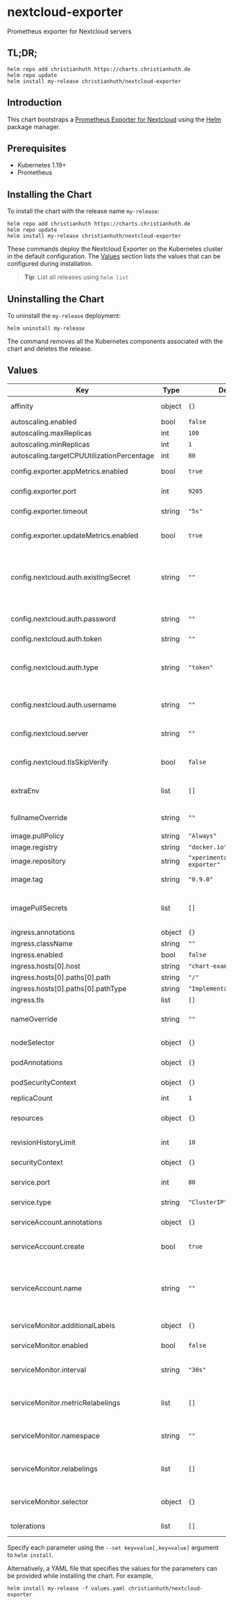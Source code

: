 # nextcloud-exporter

Prometheus exporter for Nextcloud servers

## TL;DR;

```console
helm repo add christianhuth https://charts.christianhuth.de
helm repo update
helm install my-release christianhuth/nextcloud-exporter
```

## Introduction

This chart bootstraps a [Prometheus Exporter for Nextcloud](https://github.com/xperimental/nextcloud-exporter) using the [Helm](https://helm.sh) package manager.

## Prerequisites

- Kubernetes 1.19+
- Prometheus

## Installing the Chart

To install the chart with the release name `my-release`:

```console
helm repo add christianhuth https://charts.christianhuth.de
helm repo update
helm install my-release christianhuth/nextcloud-exporter
```

These commands deploy the Nextcloud Exporter on the Kubernetes cluster in the default configuration. The [Values](#values) section lists the values that can be configured during installation.

> **Tip**: List all releases using `helm list`

## Uninstalling the Chart

To uninstall the `my-release` deployment:

```console
helm uninstall my-release
```

The command removes all the Kubernetes components associated with the chart and deletes the release.

## Values

| Key | Type | Default | Description |
|-----|------|---------|-------------|
| affinity | object | `{}` | Affinity settings for pod assignment |
| autoscaling.enabled | bool | `false` |  |
| autoscaling.maxReplicas | int | `100` |  |
| autoscaling.minReplicas | int | `1` |  |
| autoscaling.targetCPUUtilizationPercentage | int | `80` |  |
| config.exporter.appMetrics.enabled | bool | `true` | Enable gathering of apps-related metrics |
| config.exporter.port | int | `9205` | The port the exporter will listen on |
| config.exporter.timeout | string | `"5s"` | Timeout for getting server info document |
| config.exporter.updateMetrics.enabled | bool | `true` | Enable gathering of system update-related metrics. |
| config.nextcloud.auth.existingSecret | string | `""` | Name of existing secret to use for nextcloud authentication. Key in secret needs to be `nextcloud-token`. |
| config.nextcloud.auth.password | string | `""` | Password for connecting to Nextcloud |
| config.nextcloud.auth.token | string | `""` | Authentication token |
| config.nextcloud.auth.type | string | `"token"` | Define how to authenticate against Nextcloud. Supported values are basic and token. |
| config.nextcloud.auth.username | string | `""` | Username for connecting to Nextcloud |
| config.nextcloud.server | string | `""` | The URL to Nextcloud server including the scheme |
| config.nextcloud.tlsSkipVerify | bool | `false` | Skip certificate verification of Nextcloud server |
| extraEnv | list | `[]` | additional environment variables to be added to the pods |
| fullnameOverride | string | `""` | String to fully override `"nextcloud-exporter.fullname"` |
| image.pullPolicy | string | `"Always"` | image pull policy |
| image.registry | string | `"docker.io"` | image registry |
| image.repository | string | `"xperimental/nextcloud-exporter"` | image repository |
| image.tag | string | `"0.9.0"` | Overrides the image tag |
| imagePullSecrets | list | `[]` | If defined, uses a Secret to pull an image from a private Docker registry or repository. |
| ingress.annotations | object | `{}` |  |
| ingress.className | string | `""` |  |
| ingress.enabled | bool | `false` |  |
| ingress.hosts[0].host | string | `"chart-example.local"` |  |
| ingress.hosts[0].paths[0].path | string | `"/"` |  |
| ingress.hosts[0].paths[0].pathType | string | `"ImplementationSpecific"` |  |
| ingress.tls | list | `[]` |  |
| nameOverride | string | `""` | Provide a name in place of `nextcloud-exporter` |
| nodeSelector | object | `{}` | Node labels for pod assignment |
| podAnnotations | object | `{}` | Annotations to be added to pods |
| podSecurityContext | object | `{}` | pod-level security context |
| replicaCount | int | `1` | Number of replicas |
| resources | object | `{}` | Resource limits and requests for the headwind pods. |
| revisionHistoryLimit | int | `10` | The number of old ReplicaSets to retain |
| securityContext | object | `{}` | container-level security context |
| service.port | int | `80` | Kubernetes port where service is exposed |
| service.type | string | `"ClusterIP"` | Kubernetes service type |
| serviceAccount.annotations | object | `{}` | Annotations to add to the service account |
| serviceAccount.create | bool | `true` | Specifies whether a service account should be created |
| serviceAccount.name | string | `""` | The name of the service account to use. If not set and create is true, a name is generated using the fullname template |
| serviceMonitor.additionalLabels | object | `{}` | Prometheus ServiceMonitor labels |
| serviceMonitor.enabled | bool | `false` | Enable a prometheus ServiceMonitor |
| serviceMonitor.interval | string | `"30s"` | Prometheus ServiceMonitor interval |
| serviceMonitor.metricRelabelings | list | `[]` | Prometheus [MetricRelabelConfigs] to apply to samples before ingestion |
| serviceMonitor.namespace | string | `""` | Prometheus ServiceMonitor namespace |
| serviceMonitor.relabelings | list | `[]` | Prometheus [RelabelConfigs] to apply to samples before scraping |
| serviceMonitor.selector | object | `{}` | Prometheus ServiceMonitor selector |
| tolerations | list | `[]` | Toleration labels for pod assignment |

Specify each parameter using the `--set key=value[,key=value]` argument to `helm install`.

Alternatively, a YAML file that specifies the values for the parameters can be provided while installing the chart. For example,

```console
helm install my-release -f values.yaml christianhuth/nextcloud-exporter
```
